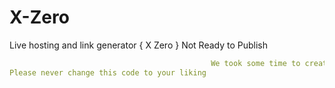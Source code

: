 # X-Zero
Live hosting and link generator { X Zero }
Not Ready to Publish 

```yml
                                             We took some time to create this tool so you never misuse it
Please never change this code to your liking
```
